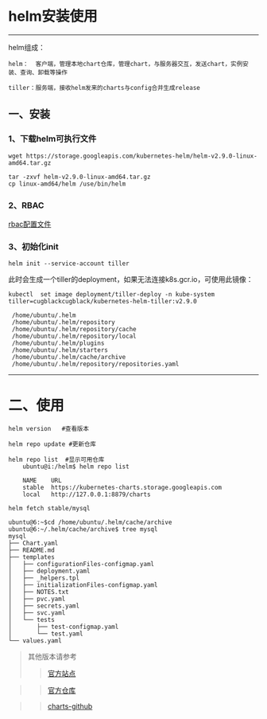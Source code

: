 # helm安装使用
---

helm组成：

    helm：  客户端，管理本地chart仓库，管理chart，与服务器交互，发送chart，实例安装、查询、卸载等操作
    
    tiller：服务端，接收helm发来的charts与config合并生成release
    
   
## 一、安装

### 1、下载helm可执行文件

    wget https://storage.googleapis.com/kubernetes-helm/helm-v2.9.0-linux-amd64.tar.gz

    tar -zxvf helm-v2.9.0-linux-amd64.tar.gz 
    cp linux-amd64/helm /use/bin/helm
    
### 2、RBAC

  [rbac配置文件](/helm/rbac-heml.yaml)

### 3、初始化init

    helm init --service-account tiller
    
此时会生成一个tiller的deployment，如果无法连接k8s.gcr.io，可使用此镜像：

    kubectl  set image deployment/tiller-deploy -n kube-system  tiller=cugblackcugblack/kubernetes-helm-tiller:v2.9.0
    
```
 /home/ubuntu/.helm 
 /home/ubuntu/.helm/repository 
 /home/ubuntu/.helm/repository/cache 
 /home/ubuntu/.helm/repository/local 
 /home/ubuntu/.helm/plugins 
 /home/ubuntu/.helm/starters 
 /home/ubuntu/.helm/cache/archive 
 /home/ubuntu/.helm/repository/repositories.yaml
```
    
---
# 二、使用

    helm version   #查看版本
    
    helm repo update #更新仓库
    
    helm repo list  #显示可用仓库
        ubuntu@i:/helm$ helm repo list

        NAME  	URL                                             
        stable	https://kubernetes-charts.storage.googleapis.com
        local 	http://127.0.0.1:8879/charts

    helm fetch stable/mysql
```
ubuntu@6:~$cd /home/ubuntu/.helm/cache/archive 
ubuntu@6:~/.helm/cache/archive$ tree mysql
mysql
├── Chart.yaml
├── README.md
├── templates
│   ├── configurationFiles-configmap.yaml
│   ├── deployment.yaml
│   ├── _helpers.tpl
│   ├── initializationFiles-configmap.yaml
│   ├── NOTES.txt
│   ├── pvc.yaml
│   ├── secrets.yaml
│   ├── svc.yaml
│   └── tests
│       ├── test-configmap.yaml
│       └── test.yaml
└── values.yaml

```    


>其他版本请参考
>>[官方站点](https://github.com/helm/helm)

>>[官方仓库](https://hub.kubeapps.com/)

>>[charts-github](https://github.com/helm/charts)